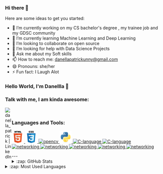 ### Hi there 👋

<!--
**danellapatrick/danellapatrick** is a ✨ _special_ ✨ repository because its `README.md` (this file) appears on your GitHub profile.
-->
Here are some ideas to get you started:

- 🔭 I’m currently working on  my CS bachelor's degree , my trainee job and my GDSC community 
- 🌱 I’m currently learning Machine Learning and Deep Learning 
- 👯 I’m looking to collaborate on open source 
- 🤔 I’m looking for help with Data Science Projects
- 💬 Ask me about my Soft skills
- 📫 How to reach me: danellapatrickunny@gmail.com
- 😄 Pronouns: she/her
- ⚡ Fun fact: I Laugh Alot
### Hello World, I'm Danellla    👋



### Talk with me, I am kinda awesome:
[<img align="left" alt="danella_patrick | LinkedIn" width="22px" src="https://cdn.jsdelivr.net/npm/simple-icons@v3/icons/linkedin.svg" />][linkedin]

<br />

### Languages and Tools:

<p align="left"> 

<a href="https://www.w3.org/html/" target="_blank"> <img src="https://raw.githubusercontent.com/devicons/devicon/master/icons/html5/html5-original-wordmark.svg" alt="html5" width="40" height="40"/> </a> 
<a href="https://www.w3schools.com/css/" target="_blank"> <img src="https://raw.githubusercontent.com/devicons/devicon/master/icons/css3/css3-original-wordmark.svg" alt="css3" width="40" height="40"/> </a> 
<a href="https://opencv.org/" target="_blank"> <img src="https://www.vectorlogo.zone/logos/opencv/opencv-icon.svg" alt="opencv" width="40" height="40"/> </a> 
<a href="https://www.python.org" target="_blank"> <img src="https://raw.githubusercontent.com/devicons/devicon/master/icons/python/python-original.svg" alt="python" width="40" height="40"/> </a> 
<a href="https://en.wikipedia.org/wiki/C_(programming_language)" target="_blank"> <img src="https://img.icons8.com/color/48/000000/c-programming.png" alt="C-language" width="40" height="40"/> </a>
<a href="https://en.wikipedia.org/wiki/C_Sharp_(programming_language)" target="_blank"> <img src="https://img.icons8.com/color/48/000000/c-sharp-logo.png" alt="C-language" width="40" height="40"/> </a>
<a href=" https://www.cisco.com/c/en/us/about/brand-center/logo-usage-guidelines/certification-logo.html" target="_blank"> <img src="https://img.icons8.com/ios/50/000000/dns.png" alt="networking" width="40" height="40"/> </a>
<a href="#" target="_blank"> <img src="https://th.bing.com/th/id/R.9cebd2558272d245faab7b1c457a5800?rik=MJrYg2GOH1U%2bRg&pid=ImgRaw&r=0" alt="networking" width="40" height="40"/> </a>
<a href="#" target="_blank"> <img src="https://cdn-icons-png.flaticon.com/512/5968/5968332.png" alt="networking" width="40" height="40"/> </a>
<a href="#" target="_blank"> <img src="https://th.bing.com/th/id/OIP.RDzZMM5dntvT_RadfPeNGwHaHd?pid=ImgDet&rs=1" alt="networking" width="40" height="40"/> </a>
<a href="#" target="_blank"> <img src="https://th.bing.com/th/id/OIP.g1UePbTViZUIw9cx5EP35AHaHa?pid=ImgDet&rs=1" alt="networking" width="40" height="40"/> </a>
  
</p>
---

<details>
  <summary>:zap: GitHub Stats</summary>

  <img align="left" alt="Danella's GitHub Stats" src="https://github-readme-stats.vercel.app/api?username=danellapatrick&show_icons=true&hide_border=true" />

</details>

<details>
  <summary>:zap: Most Used Languages</summary>

<img align="left" alt="Danella's GitHub Top Languages" src="https://github-readme-stats.vercel.app/api/top-langs/?username=danellapatrick" />

</details>

[linkedin]: https://www.linkedin.com/in/danella-patrick/
[portfolio]: https://arsentieva.github.io/profile/
